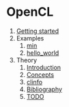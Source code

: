 # OpenCL

1.  [Getting started](getting-started.md)
1.  Examples
    1.  [min](min.c)
    1.  [hello_world](hello_world.c)
1.  Theory
    1.  [Introduction](introduction.md)
    1.  [Concepts](concepts.md)
    1.  [clinfo](clinfo.md)
    1.  [Bibliography](bibliography.md)
    1.  [TODO](TODO.md)
